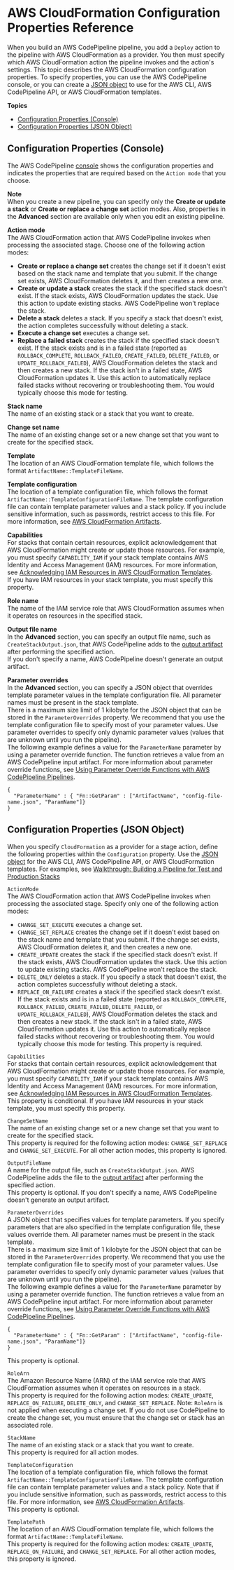 # AWS CloudFormation Configuration Properties Reference<a name="continuous-delivery-codepipeline-action-reference"></a>

When you build an AWS CodePipeline pipeline, you add a `Deploy` action to the pipeline with AWS CloudFormation as a provider\. You then must specify which AWS CloudFormation action the pipeline invokes and the action's settings\. This topic describes the AWS CloudFormation configuration properties\. To specify properties, you can use the AWS CodePipeline console, or you can create a [JSON object](https://docs.aws.amazon.com/codepipeline/latest/userguide/how-to-create-pipelines.html#how-to-create-pipeline-cli) to use for the AWS CLI, AWS CodePipeline API, or AWS CloudFormation templates\.

**Topics**
+ [Configuration Properties \(Console\)](#w4ab1c13c13b7)
+ [Configuration Properties \(JSON Object\)](#w4ab1c13c13b9)

## Configuration Properties \(Console\)<a name="w4ab1c13c13b7"></a>

The AWS CodePipeline [console](https://console.aws.amazon.com/codepipeline/) shows the configuration properties and indicates the properties that are required based on the `Action mode` that you choose\.

**Note**  
When you create a new pipeline, you can specify only the **Create or update a stack** or **Create or replace a change set** action modes\. Also, properties in the **Advanced** section are available only when you edit an existing pipeline\.

**Action mode**  
The AWS CloudFormation action that AWS CodePipeline invokes when processing the associated stage\. Choose one of the following action modes:  
+ **Create or replace a change set** creates the change set if it doesn't exist based on the stack name and template that you submit\. If the change set exists, AWS CloudFormation deletes it, and then creates a new one\.
+ **Create or update a stack** creates the stack if the specified stack doesn't exist\. If the stack exists, AWS CloudFormation updates the stack\. Use this action to update existing stacks\. AWS CodePipeline won't replace the stack\.
+ **Delete a stack** deletes a stack\. If you specify a stack that doesn't exist, the action completes successfully without deleting a stack\.
+ **Execute a change set** executes a change set\.
+ **Replace a failed stack** creates the stack if the specified stack doesn't exist\. If the stack exists and is in a failed state \(reported as `ROLLBACK_COMPLETE`, `ROLLBACK_FAILED`, `CREATE_FAILED`, `DELETE_FAILED`, or `UPDATE_ROLLBACK_FAILED`\), AWS CloudFormation deletes the stack and then creates a new stack\. If the stack isn't in a failed state, AWS CloudFormation updates it\. Use this action to automatically replace failed stacks without recovering or troubleshooting them\. You would typically choose this mode for testing\.

**Stack name**  
The name of an existing stack or a stack that you want to create\.

**Change set name**  
The name of an existing change set or a new change set that you want to create for the specified stack\.

**Template**  
The location of an AWS CloudFormation template file, which follows the format `ArtifactName::TemplateFileName`\.

**Template configuration**  
The location of a template configuration file, which follows the format `ArtifactName::TemplateConfigurationFileName`\. The template configuration file can contain template parameter values and a stack policy\. If you include sensitive information, such as passwords, restrict access to this file\. For more information, see [AWS CloudFormation Artifacts](continuous-delivery-codepipeline-cfn-artifacts.md)\.

**Capabilities**  
For stacks that contain certain resources, explicit acknowledgement that AWS CloudFormation might create or update those resources\. For example, you must specify `CAPABILITY_IAM` if your stack template contains AWS Identity and Access Management \(IAM\) resources\. For more information, see [Acknowledging IAM Resources in AWS CloudFormation Templates](using-iam-template.md#using-iam-capabilities)\.  
If you have IAM resources in your stack template, you must specify this property\.

**Role name**  
The name of the IAM service role that AWS CloudFormation assumes when it operates on resources in the specified stack\.

**Output file name**  
In the **Advanced** section, you can specify an output file name, such as `CreateStackOutput.json`, that AWS CodePipeline adds to the [output artifact](https://docs.aws.amazon.com/codepipeline/latest/userguide/concepts.html) after performing the specified action\.  
If you don't specify a name, AWS CodePipeline doesn't generate an output artifact\.

**Parameter overrides**  
In the **Advanced** section, you can specify a JSON object that overrides template parameter values in the template configuration file\. All parameter names must be present in the stack template\.  
There is a maximum size limit of 1 kilobyte for the JSON object that can be stored in the `ParameterOverrides` property\.
We recommend that you use the template configuration file to specify most of your parameter values\. Use parameter overrides to specify only dynamic parameter values \(values that are unknown until you run the pipeline\)\.  
The following example defines a value for the `ParameterName` parameter by using a parameter override function\. The function retrieves a value from an AWS CodePipeline input artifact\. For more information about parameter override functions, see [Using Parameter Override Functions with AWS CodePipeline Pipelines](continuous-delivery-codepipeline-parameter-override-functions.md)\.  

```
{
  "ParameterName" : { "Fn::GetParam" : ["ArtifactName", "config-file-name.json", "ParamName"]}
}
```

## Configuration Properties \(JSON Object\)<a name="w4ab1c13c13b9"></a>

When you specify `CloudFormation` as a provider for a stage action, define the following properties within the `Configuration` property\. Use the [JSON object](https://docs.aws.amazon.com/codepipeline/latest/userguide/how-to-create-pipelines.html#how-to-create-pipeline-cli) for the AWS CLI, AWS CodePipeline API, or AWS CloudFormation templates\. For examples, see [Walkthrough: Building a Pipeline for Test and Production Stacks](continuous-delivery-codepipeline-basic-walkthrough.md)

`ActionMode`  
The AWS CloudFormation action that AWS CodePipeline invokes when processing the associated stage\. Specify only one of the following action modes:  
+ `CHANGE_SET_EXECUTE` executes a change set\.
+ `CHANGE_SET_REPLACE` creates the change set if it doesn't exist based on the stack name and template that you submit\. If the change set exists, AWS CloudFormation deletes it, and then creates a new one\.
+ `CREATE_UPDATE` creates the stack if the specified stack doesn't exist\. If the stack exists, AWS CloudFormation updates the stack\. Use this action to update existing stacks\. AWS CodePipeline won't replace the stack\.
+ `DELETE_ONLY` deletes a stack\. If you specify a stack that doesn't exist, the action completes successfully without deleting a stack\.
+ `REPLACE_ON_FAILURE` creates a stack if the specified stack doesn't exist\. If the stack exists and is in a failed state \(reported as `ROLLBACK_COMPLETE`, `ROLLBACK_FAILED`, `CREATE_FAILED`, `DELETE_FAILED`, or `UPDATE_ROLLBACK_FAILED`\), AWS CloudFormation deletes the stack and then creates a new stack\. If the stack isn't in a failed state, AWS CloudFormation updates it\. Use this action to automatically replace failed stacks without recovering or troubleshooting them\. You would typically choose this mode for testing\.
This property is required\.

`Capabilities`  
For stacks that contain certain resources, explicit acknowledgement that AWS CloudFormation might create or update those resources\. For example, you must specify `CAPABILITY_IAM` if your stack template contains AWS Identity and Access Management \(IAM\) resources\. For more information, see [Acknowledging IAM Resources in AWS CloudFormation Templates](using-iam-template.md#using-iam-capabilities)\.  
This property is conditional\. If you have IAM resources in your stack template, you must specify this property\.

`ChangeSetName`  
The name of an existing change set or a new change set that you want to create for the specified stack\.  
This property is required for the following action modes: `CHANGE_SET_REPLACE` and `CHANGE_SET_EXECUTE`\. For all other action modes, this property is ignored\.

`OutputFileName`  
A name for the output file, such as `CreateStackOutput.json`\. AWS CodePipeline adds the file to the [output artifact](https://docs.aws.amazon.com/codepipeline/latest/userguide/concepts.html) after performing the specified action\.  
This property is optional\. If you don't specify a name, AWS CodePipeline doesn't generate an output artifact\.

`ParameterOverrides`  
A JSON object that specifies values for template parameters\. If you specify parameters that are also specified in the template configuration file, these values override them\. All parameter names must be present in the stack template\.  
There is a maximum size limit of 1 kilobyte for the JSON object that can be stored in the `ParameterOverrides` property\.
We recommend that you use the template configuration file to specify most of your parameter values\. Use parameter overrides to specify only dynamic parameter values \(values that are unknown until you run the pipeline\)\.  
The following example defines a value for the `ParameterName` parameter by using a parameter override function\. The function retrieves a value from an AWS CodePipeline input artifact\. For more information about parameter override functions, see [Using Parameter Override Functions with AWS CodePipeline Pipelines](continuous-delivery-codepipeline-parameter-override-functions.md)\.  

```
{
  "ParameterName" : { "Fn::GetParam" : ["ArtifactName", "config-file-name.json", "ParamName"]}
}
```
This property is optional\.

`RoleArn`  
The Amazon Resource Name \(ARN\) of the IAM service role that AWS CloudFormation assumes when it operates on resources in a stack\.  
This property is required for the following action modes: `CREATE_UPDATE`, `REPLACE_ON_FAILURE`, `DELETE_ONLY`, and `CHANGE_SET_REPLACE`\. Note: `RoleArn` is not applied when executing a change set\. If you do not use CodePipeline to create the change set, you must ensure that the change set or stack has an associated role\.

`StackName`  
The name of an existing stack or a stack that you want to create\.  
This property is required for all action modes\.

`TemplateConfiguration`  
The location of a template configuration file, which follows the format `ArtifactName::TemplateConfigurationFileName`\. The template configuration file can contain template parameter values and a stack policy\. Note that if you include sensitive information, such as passwords, restrict access to this file\. For more information, see [AWS CloudFormation Artifacts](continuous-delivery-codepipeline-cfn-artifacts.md)\.  
This property is optional\.

`TemplatePath`  
The location of an AWS CloudFormation template file, which follows the format `ArtifactName::TemplateFileName`\.   
This property is required for the following action modes: `CREATE_UPDATE`, `REPLACE_ON_FAILURE`, and `CHANGE_SET_REPLACE`\. For all other action modes, this property is ignored\.